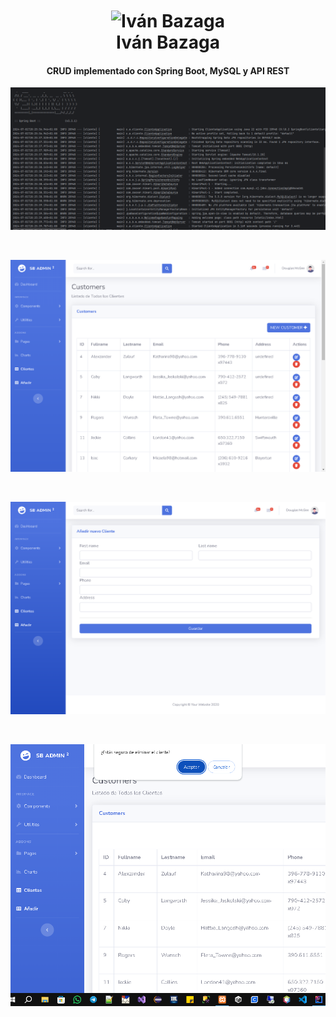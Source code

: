 
<br>
 <h1 align="center">
  <br>
  <img src="https://avatars.githubusercontent.com/u/97960300?v=4" alt="Iván Bazaga" width="200">
  <br>
  Iván Bazaga
  <br>
</h1>

<h4 align="center">CRUD implementado con Spring Boot, MySQL y API REST</h4>


<p align="center">


  </a>

</p>

![screenshot](https://github.com/IvBanzaga/SpringBoot/blob/master/1.png)

<br>

![screenshot](https://github.com/IvBanzaga/SpringBoot/blob/master/2.png)

<br>

![screenshot](https://github.com/IvBanzaga/SpringBoot/blob/master/3.png)

<br>

![screenshot](https://github.com/IvBanzaga/SpringBoot/blob/master/4.png)

<br>

